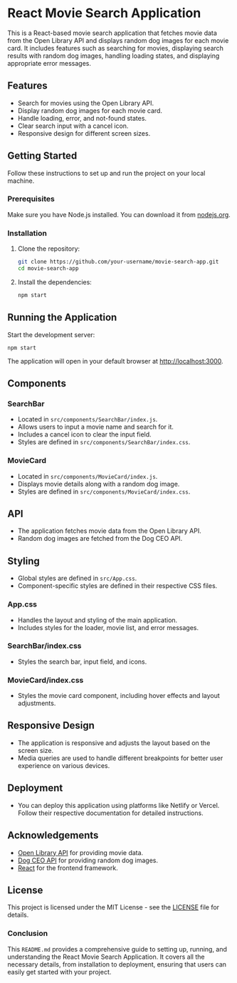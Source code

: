 # React Movie Search Application

This is a React-based movie search application that fetches movie data from the Open Library API and displays random dog images for each movie card. It includes features such as searching for movies, displaying search results with random dog images, handling loading states, and displaying appropriate error messages.

## Features

- Search for movies using the Open Library API.
- Display random dog images for each movie card.
- Handle loading, error, and not-found states.
- Clear search input with a cancel icon.
- Responsive design for different screen sizes.

## Getting Started

Follow these instructions to set up and run the project on your local machine.

### Prerequisites

Make sure you have Node.js installed. You can download it from [nodejs.org](https://nodejs.org/).

### Installation

1. Clone the repository:

   ```sh
   git clone https://github.com/your-username/movie-search-app.git
   cd movie-search-app

2. Install the dependencies:

   ```sh
   npm start

## Running the Application

Start the development server:

    npm start

The application will open in your default browser at [http://localhost:3000](http://localhost:3000).

## Components

### SearchBar
- Located in `src/components/SearchBar/index.js`.
- Allows users to input a movie name and search for it.
- Includes a cancel icon to clear the input field.
- Styles are defined in `src/components/SearchBar/index.css`.

### MovieCard
- Located in `src/components/MovieCard/index.js`.
- Displays movie details along with a random dog image.
- Styles are defined in `src/components/MovieCard/index.css`.

## API
- The application fetches movie data from the Open Library API.
- Random dog images are fetched from the Dog CEO API.

## Styling
- Global styles are defined in `src/App.css`.
- Component-specific styles are defined in their respective CSS files.

### App.css
- Handles the layout and styling of the main application.
- Includes styles for the loader, movie list, and error messages.

### SearchBar/index.css
- Styles the search bar, input field, and icons.

### MovieCard/index.css
- Styles the movie card component, including hover effects and layout adjustments.

## Responsive Design
- The application is responsive and adjusts the layout based on the screen size.
- Media queries are used to handle different breakpoints for better user experience on various devices.

## Deployment
- You can deploy this application using platforms like Netlify or Vercel. Follow their respective documentation for detailed instructions.

## Acknowledgements
- [Open Library API](https://openlibrary.org/developers/api) for providing movie data.
- [Dog CEO API](https://dog.ceo/dog-api/) for providing random dog images.
- [React](https://reactjs.org/) for the frontend framework.

## License
This project is licensed under the MIT License - see the [LICENSE](LICENSE) file for details.


### Conclusion

This `README.md` provides a comprehensive guide to setting up, running, and understanding the React Movie Search Application. It covers all the necessary details, from installation to deployment, ensuring that users can easily get started with your project.
